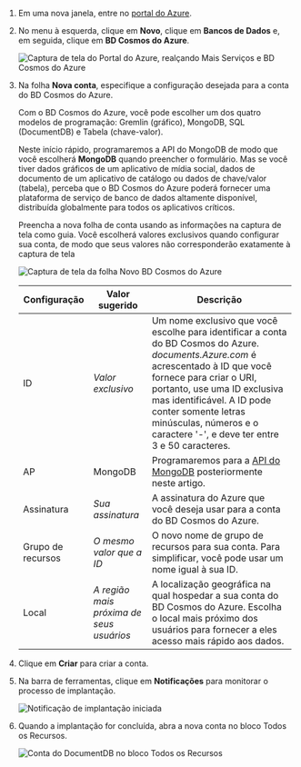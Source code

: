 1. Em uma nova janela, entre no [portal do Azure](https://portal.azure.com/).
2. No menu à esquerda, clique em **Novo**, clique em **Bancos de Dados** e, em seguida, clique em **BD Cosmos do Azure**.
   
   ![Captura de tela do Portal do Azure, realçando Mais Serviços e BD Cosmos do Azure](./media/cosmosdb-create-dbaccount-mongodb/create-nosql-db-databases-json-tutorial-1.png)

3. Na folha **Nova conta**, especifique a configuração desejada para a conta do BD Cosmos do Azure. 

    Com o BD Cosmos do Azure, você pode escolher um dos quatro modelos de programação: Gremlin (gráfico), MongoDB, SQL (DocumentDB) e Tabela (chave-valor). 
       
    Neste início rápido, programaremos a API do MongoDB de modo que você escolherá **MongoDB** quando preencher o formulário. Mas se você tiver dados gráficos de um aplicativo de mídia social, dados de documento de um aplicativo de catálogo ou dados de chave/valor (tabela), perceba que o BD Cosmos do Azure poderá fornecer uma plataforma de serviço de banco de dados altamente disponível, distribuída globalmente para todos os aplicativos críticos.

    Preencha a nova folha de conta usando as informações na captura de tela como guia. Você escolherá valores exclusivos quando configurar sua conta, de modo que seus valores não corresponderão exatamente à captura de tela
 
    ![Captura de tela da folha Novo BD Cosmos do Azure](./media/cosmosdb-create-dbaccount-mongodb/create-nosql-db-databases-json-tutorial-2.png)
   
    Configuração|Valor sugerido|Descrição
    ---|---|---
    ID|*Valor exclusivo*|Um nome exclusivo que você escolhe para identificar a conta do BD Cosmos do Azure. *documents.Azure.com* é acrescentado à ID que você fornece para criar o URI, portanto, use uma ID exclusiva mas identificável. A ID pode conter somente letras minúsculas, números e o caractere '-', e deve ter entre 3 e 50 caracteres.
    AP|MongoDB|Programaremos para a [API do MongoDB](../articles/documentdb/documentdb-protocol-mongodb.md) posteriormente neste artigo.|
    Assinatura|*Sua assinatura*|A assinatura do Azure que você deseja usar para a conta do BD Cosmos do Azure. 
    Grupo de recursos|*O mesmo valor que a ID*|O novo nome de grupo de recursos para sua conta. Para simplificar, você pode usar um nome igual à sua ID. 
    Local|*A região mais próxima de seus usuários*|A localização geográfica na qual hospedar a sua conta do BD Cosmos do Azure. Escolha o local mais próximo dos usuários para fornecer a eles acesso mais rápido aos dados.

4. Clique em **Criar** para criar a conta.
5. Na barra de ferramentas, clique em **Notificações** para monitorar o processo de implantação.

    ![Notificação de implantação iniciada](./media/cosmosdb-create-dbaccount-mongodb/azure-documentdb-nosql-notification.png)

6.  Quando a implantação for concluída, abra a nova conta no bloco Todos os Recursos. 

    ![Conta do DocumentDB no bloco Todos os Recursos](./media/cosmosdb-create-dbaccount-mongodb/azure-documentdb-all-resources.png)